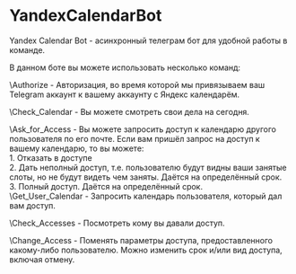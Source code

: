 # YandexCalendarBot

Yandex Calendar Bot - асинхронный телеграм бот для удобной работы в команде.  

В данном боте вы можете использовать несколько команд:  

  \Authorize - Авторизация, во время которой мы привязываем ваш Telegram аккаунт к вашему аккаунту с Яндекс календарём.  
    
  \Check_Calendar - Вы можете смотреть свои дела на сегодня.  
    
  \Ask_for_Access - Вы можете запросить доступ к календарю другого пользователя по его почте. Если вам пришёл запрос на доступ к вашему календарю, то вы можете:  
      1. Отказать в доступе  
      2. Дать неполный доступ, т.е. пользователю будут видны ваши занятые слоты, но не будут видеть чем заняты. Даётся на определённый срок.  
      3. Полный доступ. Даётся на определённый срок.  
  \Get_User_Calendar - Запросить календарь пользователя, который дал вам доступ.  
    
  \Check_Accesses - Посмотреть кому вы давали доступ.  
    
  \Change_Access - Поменять параметры доступа, предоставленного какому-либо пользователю. Можно изменить срок и/или вид доступа, включая отмену.
  
